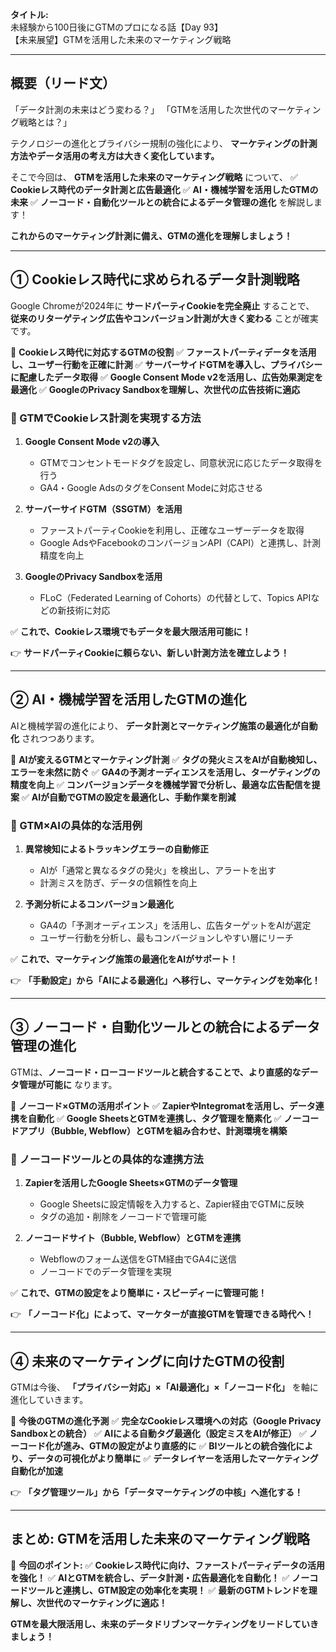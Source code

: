**タイトル:**\
未経験から100日後にGTMのプロになる話【Day 93】\
【未来展望】GTMを活用した未来のマーケティング戦略

---

## **概要（リード文）**

「データ計測の未来はどう変わる？」
「GTMを活用した次世代のマーケティング戦略とは？」

テクノロジーの進化とプライバシー規制の強化により、
**マーケティングの計測方法やデータ活用の考え方は大きく変化しています。**

そこで今回は、 **GTMを活用した未来のマーケティング戦略** について、
✅ **Cookieレス時代のデータ計測と広告最適化**
✅ **AI・機械学習を活用したGTMの未来**
✅ **ノーコード・自動化ツールとの統合によるデータ管理の進化**
を解説します！

**これからのマーケティング計測に備え、GTMの進化を理解しましょう！**

---

## **① Cookieレス時代に求められるデータ計測戦略**

Google Chromeが2024年に **サードパーティCookieを完全廃止** することで、
**従来のリターゲティング広告やコンバージョン計測が大きく変わる** ことが確実です。

📌 **Cookieレス時代に対応するGTMの役割**
✅ **ファーストパーティデータを活用し、ユーザー行動を正確に計測**
✅ **サーバーサイドGTMを導入し、プライバシーに配慮したデータ取得**
✅ **Google Consent Mode v2を活用し、広告効果測定を最適化**
✅ **GoogleのPrivacy Sandboxを理解し、次世代の広告技術に適応**

### **🔹 GTMでCookieレス計測を実現する方法**

1. **Google Consent Mode v2の導入**
   - GTMでコンセントモードタグを設定し、同意状況に応じたデータ取得を行う
   - GA4・Google AdsのタグをConsent Modeに対応させる

2. **サーバーサイドGTM（SSGTM）を活用**
   - ファーストパーティCookieを利用し、正確なユーザーデータを取得
   - Google AdsやFacebookのコンバージョンAPI（CAPI）と連携し、計測精度を向上

3. **GoogleのPrivacy Sandboxを活用**
   - FLoC（Federated Learning of Cohorts）の代替として、Topics APIなどの新技術に対応

✅ **これで、Cookieレス環境でもデータを最大限活用可能に！**

👉 **サードパーティCookieに頼らない、新しい計測方法を確立しよう！**

---

## **② AI・機械学習を活用したGTMの進化**

AIと機械学習の進化により、
**データ計測とマーケティング施策の最適化が自動化** されつつあります。

📌 **AIが変えるGTMとマーケティング計測**
✅ **タグの発火ミスをAIが自動検知し、エラーを未然に防ぐ**
✅ **GA4の予測オーディエンスを活用し、ターゲティングの精度を向上**
✅ **コンバージョンデータを機械学習で分析し、最適な広告配信を提案**
✅ **AIが自動でGTMの設定を最適化し、手動作業を削減**

### **🔹 GTM×AIの具体的な活用例**

1. **異常検知によるトラッキングエラーの自動修正**
   - AIが「通常と異なるタグの発火」を検出し、アラートを出す
   - 計測ミスを防ぎ、データの信頼性を向上

2. **予測分析によるコンバージョン最適化**
   - GA4の「予測オーディエンス」を活用し、広告ターゲットをAIが選定
   - ユーザー行動を分析し、最もコンバージョンしやすい層にリーチ

✅ **これで、マーケティング施策の最適化をAIがサポート！**

👉 **「手動設定」から「AIによる最適化」へ移行し、マーケティングを効率化！**

---

## **③ ノーコード・自動化ツールとの統合によるデータ管理の進化**

GTMは、**ノーコード・ローコードツールと統合することで、より直感的なデータ管理が可能に** なります。

📌 **ノーコード×GTMの活用ポイント**
✅ **ZapierやIntegromatを活用し、データ連携を自動化**
✅ **Google SheetsとGTMを連携し、タグ管理を簡素化**
✅ **ノーコードアプリ（Bubble, Webflow）とGTMを組み合わせ、計測環境を構築**

### **🔹 ノーコードツールとの具体的な連携方法**

1. **Zapierを活用したGoogle Sheets×GTMのデータ管理**
   - Google Sheetsに設定情報を入力すると、Zapier経由でGTMに反映
   - タグの追加・削除をノーコードで管理可能

2. **ノーコードサイト（Bubble, Webflow）とGTMを連携**
   - Webflowのフォーム送信をGTM経由でGA4に送信
   - ノーコードでのデータ管理を実現

✅ **これで、GTMの設定をより簡単に・スピーディーに管理可能！**

👉 **「ノーコード化」によって、マーケターが直接GTMを管理できる時代へ！**

---

## **④ 未来のマーケティングに向けたGTMの役割**

GTMは今後、
**「プライバシー対応」×「AI最適化」×「ノーコード化」** を軸に進化していきます。

📌 **今後のGTMの進化予測**
✅ **完全なCookieレス環境への対応（Google Privacy Sandboxとの統合）**
✅ **AIによる自動タグ最適化（設定ミスをAIが修正）**
✅ **ノーコード化が進み、GTMの設定がより直感的に**
✅ **BIツールとの統合強化により、データの可視化がより簡単に**
✅ **データレイヤーを活用したマーケティング自動化が加速**

👉 **「タグ管理ツール」から「データマーケティングの中核」へ進化する！**

---

## **まとめ: GTMを活用した未来のマーケティング戦略**

📌 **今回のポイント:**
✅ **Cookieレス時代に向け、ファーストパーティデータの活用を強化！**
✅ **AIとGTMを統合し、データ計測・広告最適化を自動化！**
✅ **ノーコードツールと連携し、GTM設定の効率化を実現！**
✅ **最新のGTMトレンドを理解し、次世代のマーケティングに適応！**

**GTMを最大限活用し、未来のデータドリブンマーケティングをリードしていきましょう！**